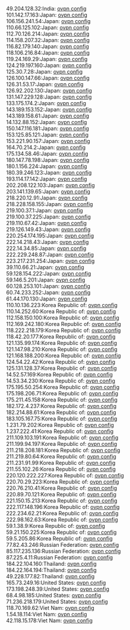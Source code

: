 49.204.128.32:India: [ovpn config](vpn/49_204_128_32.ovpn)  
101.142.17.163:Japan: [ovpn config](vpn/101_142_17_163.ovpn)  
106.156.241.54:Japan: [ovpn config](vpn/106_156_241_54.ovpn)  
110.66.125.102:Japan: [ovpn config](vpn/110_66_125_102.ovpn)  
112.70.126.214:Japan: [ovpn config](vpn/112_70_126_214.ovpn)  
114.158.207.32:Japan: [ovpn config](vpn/114_158_207_32.ovpn)  
116.82.179.140:Japan: [ovpn config](vpn/116_82_179_140.ovpn)  
118.106.216.84:Japan: [ovpn config](vpn/118_106_216_84.ovpn)  
119.24.169.29:Japan: [ovpn config](vpn/119_24_169_29.ovpn)  
124.219.197.160:Japan: [ovpn config](vpn/124_219_197_160.ovpn)  
125.30.7.28:Japan: [ovpn config](vpn/125_30_7_28.ovpn)  
126.100.147.66:Japan: [ovpn config](vpn/126_100_147_66.ovpn)  
126.31.53.17:Japan: [ovpn config](vpn/126_31_53_17.ovpn)  
126.92.202.130:Japan: [ovpn config](vpn/126_92_202_130.ovpn)  
131.147.229.128:Japan: [ovpn config](vpn/131_147_229_128.ovpn)  
133.175.174.2:Japan: [ovpn config](vpn/133_175_174_2.ovpn)  
143.189.153.152:Japan: [ovpn config](vpn/143_189_153_152.ovpn)  
143.189.158.61:Japan: [ovpn config](vpn/143_189_158_61.ovpn)  
14.132.88.152:Japan: [ovpn config](vpn/14_132_88_152.ovpn)  
150.147.116.181:Japan: [ovpn config](vpn/150_147_116_181.ovpn)  
153.125.85.121:Japan: [ovpn config](vpn/153_125_85_121.ovpn)  
153.221.90.157:Japan: [ovpn config](vpn/153_221_90_157.ovpn)  
164.70.214.2:Japan: [ovpn config](vpn/164_70_214_2.ovpn)  
175.134.58.46:Japan: [ovpn config](vpn/175_134_58_46.ovpn)  
180.147.78.198:Japan: [ovpn config](vpn/180_147_78_198.ovpn)  
180.1.156.224:Japan: [ovpn config](vpn/180_1_156_224.ovpn)  
180.39.246.123:Japan: [ovpn config](vpn/180_39_246_123.ovpn)  
193.114.17.142:Japan: [ovpn config](vpn/193_114_17_142.ovpn)  
202.208.122.103:Japan: [ovpn config](vpn/202_208_122_103.ovpn)  
203.141.139.65:Japan: [ovpn config](vpn/203_141_139_65.ovpn)  
218.220.12.91:Japan: [ovpn config](vpn/218_220_12_91.ovpn)  
218.228.158.155:Japan: [ovpn config](vpn/218_228_158_155.ovpn)  
219.100.37.1:Japan: [ovpn config](vpn/219_100_37_1.ovpn)  
219.100.37.225:Japan: [ovpn config](vpn/219_100_37_225.ovpn)  
219.110.67.42:Japan: [ovpn config](vpn/219_110_67_42.ovpn)  
219.126.149.43:Japan: [ovpn config](vpn/219_126_149_43.ovpn)  
220.254.174.195:Japan: [ovpn config](vpn/220_254_174_195.ovpn)  
222.14.218.43:Japan: [ovpn config](vpn/222_14_218_43.ovpn)  
222.14.34.85:Japan: [ovpn config](vpn/222_14_34_85.ovpn)  
222.229.248.87:Japan: [ovpn config](vpn/222_229_248_87.ovpn)  
223.217.231.254:Japan: [ovpn config](vpn/223_217_231_254.ovpn)  
39.110.66.21:Japan: [ovpn config](vpn/39_110_66_21.ovpn)  
59.128.154.222:Japan: [ovpn config](vpn/59_128_154_222.ovpn)  
59.146.5.201:Japan: [ovpn config](vpn/59_146_5_201.ovpn)  
60.128.253.101:Japan: [ovpn config](vpn/60_128_253_101.ovpn)  
60.74.233.252:Japan: [ovpn config](vpn/60_74_233_252.ovpn)  
61.44.170.130:Japan: [ovpn config](vpn/61_44_170_130.ovpn)  
110.10.136.223:Korea Republic of: [ovpn config](vpn/110_10_136_223.ovpn)  
110.14.252.60:Korea Republic of: [ovpn config](vpn/110_14_252_60.ovpn)  
112.158.150.100:Korea Republic of: [ovpn config](vpn/112_158_150_100.ovpn)  
112.169.242.180:Korea Republic of: [ovpn config](vpn/112_169_242_180.ovpn)  
118.222.218.179:Korea Republic of: [ovpn config](vpn/118_222_218_179.ovpn)  
118.42.20.177:Korea Republic of: [ovpn config](vpn/118_42_20_177.ovpn)  
121.135.99.174:Korea Republic of: [ovpn config](vpn/121_135_99_174.ovpn)  
121.147.98.210:Korea Republic of: [ovpn config](vpn/121_147_98_210.ovpn)  
121.168.188.200:Korea Republic of: [ovpn config](vpn/121_168_188_200.ovpn)  
124.54.22.42:Korea Republic of: [ovpn config](vpn/124_54_22_42.ovpn)  
125.131.128.37:Korea Republic of: [ovpn config](vpn/125_131_128_37.ovpn)  
14.52.57.169:Korea Republic of: [ovpn config](vpn/14_52_57_169.ovpn)  
14.53.34.230:Korea Republic of: [ovpn config](vpn/14_53_34_230.ovpn)  
175.195.50.254:Korea Republic of: [ovpn config](vpn/175_195_50_254.ovpn)  
175.198.206.71:Korea Republic of: [ovpn config](vpn/175_198_206_71.ovpn)  
175.211.45.158:Korea Republic of: [ovpn config](vpn/175_211_45_158.ovpn)  
182.172.4.237:Korea Republic of: [ovpn config](vpn/182_172_4_237.ovpn)  
182.214.88.61:Korea Republic of: [ovpn config](vpn/182_214_88_61.ovpn)  
183.105.167.75:Korea Republic of: [ovpn config](vpn/183_105_167_75.ovpn)  
1.231.79.202:Korea Republic of: [ovpn config](vpn/1_231_79_202.ovpn)  
1.237.222.41:Korea Republic of: [ovpn config](vpn/1_237_222_41.ovpn)  
211.109.103.191:Korea Republic of: [ovpn config](vpn/211_109_103_191.ovpn)  
211.199.94.197:Korea Republic of: [ovpn config](vpn/211_199_94_197.ovpn)  
211.218.208.181:Korea Republic of: [ovpn config](vpn/211_218_208_181.ovpn)  
211.219.80.64:Korea Republic of: [ovpn config](vpn/211_219_80_64.ovpn)  
211.231.91.99:Korea Republic of: [ovpn config](vpn/211_231_91_99.ovpn)  
211.55.102.26:Korea Republic of: [ovpn config](vpn/211_55_102_26.ovpn)  
220.120.222.227:Korea Republic of: [ovpn config](vpn/220_120_222_227.ovpn)  
220.70.29.223:Korea Republic of: [ovpn config](vpn/220_70_29_223.ovpn)  
220.76.210.41:Korea Republic of: [ovpn config](vpn/220_76_210_41.ovpn)  
220.89.70.121:Korea Republic of: [ovpn config](vpn/220_89_70_121.ovpn)  
221.150.15.213:Korea Republic of: [ovpn config](vpn/221_150_15_213.ovpn)  
222.117.148.196:Korea Republic of: [ovpn config](vpn/222_117_148_196.ovpn)  
222.234.62.21:Korea Republic of: [ovpn config](vpn/222_234_62_21.ovpn)  
222.98.162.63:Korea Republic of: [ovpn config](vpn/222_98_162_63.ovpn)  
59.1.38.9:Korea Republic of: [ovpn config](vpn/59_1_38_9.ovpn)  
59.21.150.225:Korea Republic of: [ovpn config](vpn/59_21_150_225.ovpn)  
59.5.205.86:Korea Republic of: [ovpn config](vpn/59_5_205_86.ovpn)  
77.82.43.246:Russian Federation: [ovpn config](vpn/77_82_43_246.ovpn)  
85.117.235.136:Russian Federation: [ovpn config](vpn/85_117_235_136.ovpn)  
87.225.4.11:Russian Federation: [ovpn config](vpn/87_225_4_11.ovpn)  
184.22.104.160:Thailand: [ovpn config](vpn/184_22_104_160.ovpn)  
184.22.164.194:Thailand: [ovpn config](vpn/184_22_164_194.ovpn)  
49.228.177.82:Thailand: [ovpn config](vpn/49_228_177_82.ovpn)  
165.73.249.16:United States: [ovpn config](vpn/165_73_249_16.ovpn)  
173.198.248.39:United States: [ovpn config](vpn/173_198_248_39.ovpn)  
68.4.98.185:United States: [ovpn config](vpn/68_4_98_185.ovpn)  
71.236.218.179:United States: [ovpn config](vpn/71_236_218_179.ovpn)  
118.70.169.62:Viet Nam: [ovpn config](vpn/118_70_169_62.ovpn)  
1.54.18.114:Viet Nam: [ovpn config](vpn/1_54_18_114.ovpn)  
42.118.15.178:Viet Nam: [ovpn config](vpn/42_118_15_178.ovpn)  
